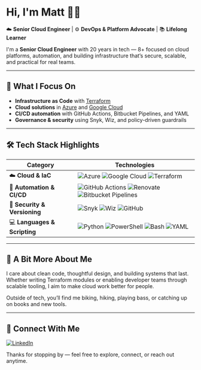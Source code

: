 # Hi, I'm Matt 👋🏼  
☁️ **Senior Cloud Engineer** | ⚙️ **DevOps & Platform Advocate** | 📚 **Lifelong Learner**

I'm a **Senior Cloud Engineer** with 20 years in tech — 8+ focused on cloud platforms, automation, and building infrastructure that’s secure, scalable, and practical for real teams.

---

## 🔧 What I Focus On

- **Infrastructure as Code** with [Terraform](https://www.terraform.io/)
- **Cloud solutions** in [Azure](https://azure.microsoft.com/) and [Google Cloud](https://cloud.google.com/)
- **CI/CD automation** with GitHub Actions, Bitbucket Pipelines, and YAML
- **Governance & security** using Snyk, Wiz, and policy-driven guardrails

---

## 🛠 Tech Stack Highlights

| **Category**              | **Technologies**                                                                                                                                                       |
|--------------------------|------------------------------------------------------------------------------------------------------------------------------------------------------------------------|
| ☁️ **Cloud & IaC**         | ![Azure](https://img.shields.io/badge/Azure-0078D4?style=for-the-badge&logo=microsoft-azure&logoColor=white) ![Google Cloud](https://img.shields.io/badge/Google_Cloud-4285F4?style=for-the-badge&logo=google-cloud&logoColor=white) ![Terraform](https://img.shields.io/badge/Terraform-623CE4?style=for-the-badge&logo=terraform&logoColor=white) |
| 🔁 **Automation & CI/CD** | ![GitHub Actions](https://img.shields.io/badge/GitHub_Actions-2088FF?style=for-the-badge&logo=github-actions&logoColor=white) ![Renovate](https://img.shields.io/badge/Renovate-1A1A1A?style=for-the-badge&logo=renovatebot&logoColor=white) ![Bitbucket Pipelines](https://img.shields.io/badge/Bitbucket_Pipelines-0052CC?style=for-the-badge&logo=bitbucket&logoColor=white) |
| 🔐 **Security & Versioning** | ![Snyk](https://img.shields.io/badge/Snyk-4C4A73?style=for-the-badge&logo=snyk&logoColor=white) ![Wiz](https://img.shields.io/badge/Wiz-512BD4?style=for-the-badge&logo=wiz&logoColor=white) ![GitHub](https://img.shields.io/badge/GitHub-181717?style=for-the-badge&logo=github&logoColor=white) |
| 💻 **Languages & Scripting** | ![Python](https://img.shields.io/badge/Python-3776AB?style=for-the-badge&logo=python&logoColor=white) ![PowerShell](https://img.shields.io/badge/PowerShell-5391FE?style=for-the-badge&logo=powershell&logoColor=white) ![Bash](https://img.shields.io/badge/Bash-4EAA25?style=for-the-badge&logo=gnu-bash&logoColor=white) ![YAML](https://img.shields.io/badge/YAML-000000?style=for-the-badge&logo=yaml&logoColor=white) |

---

## 🌿 A Bit More About Me

I care about clean code, thoughtful design, and building systems that last. Whether writing Terraform modules or enabling developer teams through scalable tooling, I aim to make cloud work better for people.

Outside of tech, you’ll find me biking, hiking, playing bass, or catching up on books and new tools.

---

## 🤝 Connect With Me

[![LinkedIn](https://img.shields.io/badge/linkedin-%230077B5.svg?style=for-the-badge&logo=linkedin&logoColor=white)](https://www.linkedin.com/in/mrtirey)

Thanks for stopping by — feel free to explore, connect, or reach out anytime.
